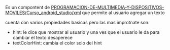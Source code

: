Es un compontent de [PROGRAMACION-DE-MULTIMEDIA-Y-DISPOSITIVOS-MOVILES/Curso_android_studio/xml](xml.md) que permite al usuario agregar un texto

cuenta con varios propiedades basicas pero las mas improtnate son:

* hint: le dice que mostrar al usuario y una ves que el usuario le da para cambiar el texto desaperece
* textColorHint: cambia el color solo del hint
